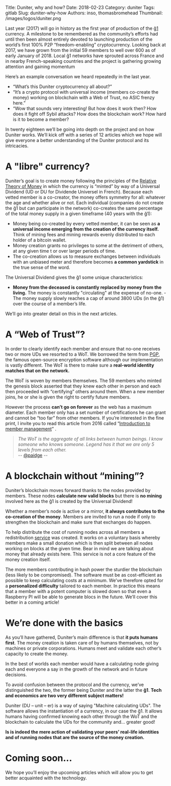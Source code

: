 Title: Duniter, why and how?
Date: 2018-02-23
Category: duniter
Tags: gitlab
Slug: duniter-why-how
Authors: inso, thomasbromehead
Thumbnail: /images/logos/duniter.png

Last year (2017) will go in history as the first year of production of the [ğ1](https://g1.duniter.fr/) currency. 
A milestone to be remembered as the community’s efforts had until then been almost entirely devoted to launching production of the world’s first 100% P2P “freedom-enabling” cryptocurrency. Looking back at 2017, we have grown from the initial 59 members to well over 600 as of early January of 2018. Local ğ1 networks have sprouted across France and in nearby French-speaking countries and the project is gathering growing attention and gaining momentum

Here’s an example conversation we heard repeatedly in the last year.

- “What’s this Duniter cryptocurrency all about?”  
- “It’s a crypto protocol with universal income (members co-create the money) working on blockchain with a Web of Trust, no ASIC frenzy here.”
- “Wow that sounds very interesting! But how does it work then? How does it fight off Sybil attacks? How does the blockchain work? How hard is it to become a member?

In twenty eighteen we’ll be going into depth on the project and on how Duniter works. We’ll kick off with a series of 12 articles which we hope will give everyone a better understanding of the Duniter protocol and its intricacies.


# A "libre" currency?

Duniter’s goal is to create money following the principles of the [Relative Theory of Money](http://en.trm.creationmonetaire.info/) in which the currency is “minted” by way of a Universal Dividend (UD or DU for Dividende Universel in French). Because each vetted member is a co-creator, the money offers symmetry for all: whatever the age and whether alive or not. Each individual (companies do not create the ğ1 but can participate in the network) co-creates the same percentage of the total money supply in a given timeframe (40 years with the ğ1):

- Money being co-created by every vetted member, it can be seen as **a universal income emerging from the creation of the currency itself.** Think of mining fees and mining rewards evenly distributed to each holder of a bitcoin wallet.
- Money creation grants no privileges to some at the detriment of others, at any given time t or over larger periods of time.
- The co-creation allows us to measure exchanges between individuals with an unbiased meter and therefore becomes **a common yardstick** in the true sense of the word. 

The Universal Dividend gives the ğ1 some unique characteristics:

- **Money from the deceased is constantly replaced by money from the living.** The money is constantly "circulating" at the expense of no-one.
-The money supply slowly reaches a cap of around 3800 UDs (in the ğ1) over the course of a member’s life. 

We’ll go into greater detail on this in the next articles.


# A “Web of Trust”?

In order to clearly identify each member and ensure that no-one receives two or more UDs we resorted to a WoT. We borrowed the term from [PGP](https://en.wikipedia.org/wiki/Pretty_Good_Privacy), the famous open-source encryption software although our implementation is vastly different. The WoT is there to make sure a **real-world identity matches that on the network.**

The WoT is woven by members themselves. The 59 members who minted the genesis block asserted that they knew each other in person and each then proceeded with “certifying” others around them. When a new member joins, he or she is given the right to certify future members. 

However the process **can’t go on forever** as the web has a maximum diameter. Each member only has a set number of certifications he can grant and cannot be “too far” from other members. If you’re interested in the fine print, I invite you to read this article from 2016 called “[Introduction to member management](https://duniter.org/en/introduction-a-la-toile-de-confiance/)” .


> *The WoT is the aggregate of all links between human beings. I know someone who knows someone. Legend has it that we are only 5 levels from each other.*  
-- [@paidge](https://www.youtube.com/watch?v=coFgDw2yH0g)  --

# A blockchain without “mining”?

Duniter’s blockchain moves forward thanks to the nodes provided by members. These nodes **calculate new valid blocks** but there is **no mining** involved here as the ğ1 is created by the Universal Dividend! 

Whether a member’s node is active or a mirror, **it always contributes to the co-creation of the money**. Members are invited to run a node if only to strengthen the blockchain and make sure that exchanges do happen. 

To help distribute the cost of running nodes across all members a redistribution [service](https://remuniter.cgeek.fr/) was created. It works on a voluntary basis whereby members make a small donation which is then split between all nodes working on blocks at the given time. Bear in mind we are talking about money that already exists here. This service is not a core feature of the money creation itself. 

The more members contributing in hash power the sturdier the blockchain (less likely to be compromised).  The software must be as cost-efficient as possible to keep calculating costs at a minimum. We’ve therefore opted for a **personalized difficulty** tailored to each member. In practice this means that a member with a potent computer is slowed down so that even a Raspberry PI will be able to generate blocs in the future. We’ll cover this better in a coming article!
                                   
# We’re done with the basics 

As you’ll have gathered, Duniter’s main difference is that **it puts humans first**.
The money creation is taken care of by humans themselves, not by machines or private corporations. Humans meet and validate each other’s capacity to create the money. 

In the best of worlds each member would have a calculating node giving each and everyone a say in the growth of the network and in future decisions. 

To avoid confusion between the protocol and the currency, we’ve distinguished the two, the former being Duniter and the latter the **ğ1**. **Tech and economics are two very different subject matters!** 

Duniter (DU – unit – er) is a way of saying "Machine calculating UDs". The software allows the instantiation of a currency, in our case the ğ1. It allows humans having confirmed knowing each other through the WoT and the blockchain to calculate the UDs for the community and… greater good! 

**Is is indeed the mere action of validating your peers’ real-life identities and of running nodes that are the source of the money creation.** 

# Coming soon...

We hope you’ll enjoy the upcoming articles which will allow you to get better acquainted with the technology.

